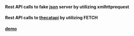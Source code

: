 #### Rest API calls to fake [json] server by utilizing xmlhttprequest

#### Rest API calls to [thecatapi] by utilizing FETCH

#### [demo]

[json]: https://jsonplaceholder.typicode.com/
[thecatapi]: https://thecatapi.com/
[demo]: https://dodgecu.github.io/FLX/FLX_homework_18/homework/index.html
